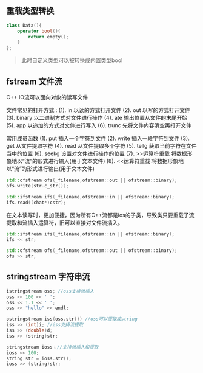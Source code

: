 
## 重载类型转换

```C++
class Data(){
	operator bool(){
		return empty();
	}
};
```

> 此时自定义类型可以被转换成内置类型bool


## fstream 文件流

C++ IO流可以面向对象的读写文件

文件常见的打开方式 :
(1). in 以读的方式打开文件
(2). out 以写的方式打开文件
(3). binary 以二进制方式对文件进行操作
(4). ate 输出位置从文件的末尾开始
(5). app 以追加的方式对文件进行写入
(6). trunc 先将文件内容清空再打开文件

常用成员函数
(1). put 插入一个字符到文件
(2). write 插入一段字符到文件
(3). get 从文件提取字符
(4). read 从文件提取多个字符
(5). tellg 获取当前字符在文件当中的位置
(6). seekg 设置对文件进行操作的位置
(7). >>运算符重载 将数据形象地以“流”的形式进行输入(用于文本文件)
(8). <<运算符重载 将数据形象地以“流”的形式进行输出(用于文本文件)


```C++
std::ofstream ofs(_filename,ofstream::out || ofstream::binary);
ofs.write(str.c_str());
```

```C++
std::ifstream ifs(_filename,ofstream::in || ofstream::binary);
ifs.read((chat*)cstr);
```

在文本读写时，更加便捷，因为所有C++流都是ios的子类，导致类只要重载了流提取和流插入运算符，旧可以直接对文件流插入。

```C++
std::ifstream ifs(_filename,ofstream::in || ofstream::binary);
ifs << str;
```

```C++
std::ofstream ofs(_filename,ofstream::out || ofstream::binary);
ofs >> str;
```

## stringstream 字符串流

```C++
istringstream oss; //oss支持流插入
oss << 100 << ' ';
oss << 1.1 << ' ';
oss << "hello" << endl;
```

```C++
ostringstream iss(oss.str()) //oss可以提取成string
iss >> (int)i; //iss支持流提取
iss >> (double)d;
iss >> (string)str;
```

```C++
stringstream ioss；//支持流插入和提取
ioss << 100;
string str = ioss.str();
ioss >> (string)str;
```

